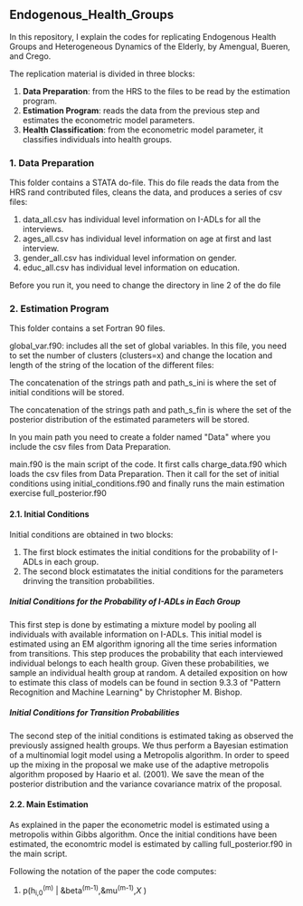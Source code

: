 ## Endogenous_Health_Groups
In this repository, I explain the codes for replicating Endogenous Health Groups and Heterogeneous Dynamics of the Elderly, by Amengual, Bueren, and Crego.

The replication material is divided in three blocks:
1. **Data Preparation**: from the HRS to the files to be read by the estimation program.
1. **Estimation Program**: reads the data from the previous step and estimates the econometric model parameters.
1. **Health Classification**: from the econometric model parameter, it classifies individuals into health groups.

### 1. Data Preparation

This folder contains a STATA do-file. This do file reads the data from the HRS rand contributed files, cleans the data, and produces a series of csv files:
1. data_all.csv has individual level information on I-ADLs for all the interviews.
1. ages_all.csv has individual level information on age at first and last interview.
2. gender_all.csv has individual level information on gender.
3. educ_all.csv has individual level information on education.

Before you run it, you need to change the directory in line 2 of the do file

### 2. Estimation Program

This folder contains a set Fortran 90 files.

global_var.f90: includes all the set of global variables. In this file, you need to set the number of clusters (clusters=x) and change the location and length of the string of the location of the different files:

The concatenation of the strings path and path_s_ini is where the set of initial conditions will be stored.

The concatenation of the strings path and path_s_fin is where the set of the posterior distribution of the estimated parameters will be stored.

In you main path you need to create a folder named "Data" where you include the csv files from Data Preparation.

main.f90 is the main script of the code. It first calls charge_data.f90 which loads the csv files from Data Preparation. Then it call for the set of initial conditions using initial_conditions.f90 and finally runs the main estimation exercise full_posterior.f90

#### 2.1. Initial Conditions

Initial conditions are obtained in two blocks:
1. The first block estimates the initial conditions for the probability of I-ADLs in each group.
2. The second block estimatates the initial conditions for the parameters drinving the transition probabilities.

##### Initial Conditions for the Probability of I-ADLs in Each Group

This first step is done by estimating a mixture model by pooling all individuals with available information on I-ADLs. This initial model is estimated using an EM algorithm ignoring all the time series information from transitions. This step produces the probability that each interviewed individual belongs to each health group. Given these probabilities, we sample an individual health group at random.  A detailed exposition on how to estimate this class of models can be found in section 9.3.3 of "Pattern Recognition and Machine Learning" by Christopher M. Bishop.  

##### Initial Conditions for Transition Probabilities

The second step of the initial conditions is estimated taking as observed the previously assigned health groups. We thus perform a Bayesian estimation of a multinomial logit model using a Metropolis algorithm. In order to speed up the mixing in the proposal we make use of the adaptive metropolis algorithm proposed by Haario et al. (2001). We save the mean of the posterior distribution and the variance covariance matrix of the proposal. 

#### 2.2. Main Estimation

As explained in the paper the econometric model is estimated using a metropolis within Gibbs algorithm. Once the initial conditions have been estimated, the economtric model is estimated by calling full_posterior.f90 in the main script.

Following the notation of the paper the code computes:

1. p(h<sub>i,0</sub><sup>(m)</sup> | &beta<sup>(m-1)</sup>,&mu<sup>(m-1)</sup>,*X* )

